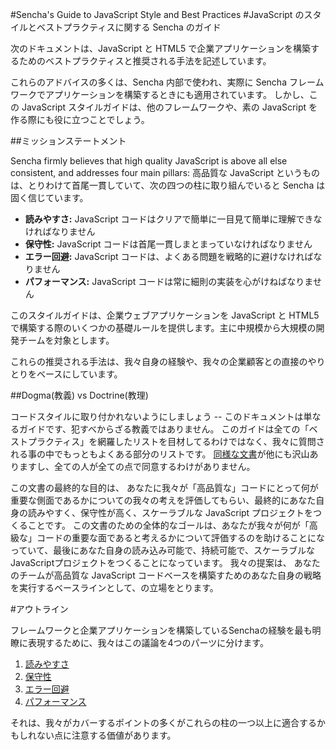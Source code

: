 #Sencha's Guide to JavaScript Style and Best Practices
#JavaScript のスタイルとベストプラクティスに関する Sencha のガイド

次のドキュメントは、JavaScript と HTML5 で企業アプリケーションを構築するためのベストプラクティスと推奨される手法を記述しています。

これらのアドバイスの多くは、Sencha 内部で使われ、実際に Sencha フレームワークでアプリケーションを構築するときにも適用されています。
しかし、この JavaScript スタイルガイドは、他のフレームワークや、素の JavaScript を作る際にも役に立つことでしょう。

##ミッションステートメント

Sencha firmly believes that high quality JavaScript is above all else consistent, and addresses four main pillars:
高品質な JavaScript というものは、とりわけて首尾一貫していて、次の四つの柱に取り組んでいると Sencha は固く信じています。

  - **読みやすさ:** JavaScript コードはクリアで簡単に一目見て簡単に理解できなければなりません
  - **保守性:** JavaScript コードは首尾一貫しまとまっていなければなりません
  - **エラー回避:** JavaScript コードは、よくある問題を戦略的に避けなければなりません
  - **パフォーマンス:** JavaScript コードは常に細則の実装を心がけねばなりません

このスタイルガイドは、企業ウェブアプリケーションを JavaScript と HTML5 で構築する際のいくつかの基礎ルールを提供します。主に中規模から大規模の開発チームを対象とします。

これらの推奨される手法は、我々自身の経験や、我々の企業顧客との直接のやりとりをベースにしています。

##Dogma(教義) vs Doctrine(教理)

コードスタイルに取り付かれないようにしましょう -- このドキュメントは単なるガイドです、犯すべからざる教義ではありません。
このガイドは全ての「ベストプラクティス」を網羅したリストを目材してるわけではなく、我々に質問される事の中でもっともよくある部分のリストです。
[同様な文書](Resources.md)が他にも沢山ありますし、全ての人が全ての点で同意するわけがありません。


この文書の最終的な目的は、
あなたに我々が「高品質な」コードにとって何が重要な側面であるかについての我々の考えを評価してもらい、最終的にあなた自身の読みやすく、保守性が高く、スケーラブルな JavaScript プロジェクトをつくることです。
この文書のための全体的なゴールは、あなたが我々が何が「高級な」コードの重要な面であると考えるかについて評価するのを助けることになっていて、最後にあなた自身の読み込み可能で、持続可能で、スケーラブルなJavaScriptプロジェクトをつくることになっています。
我々の提案は、
あなたのチームが高品質な JavaScript コードベースを構築すためのあなた自身の戦略を実行するベースラインとして、の立場をとります。

#アウトライン

フレームワークと企業アプリケーションを構築しているSenchaの経験を最も明瞭に表現するために、我々はこの議論を4つのパーツに分けます。

  1. [読みやすさ](Readable_JavaScript.md)
  2. [保守性](Maintainable_JavaScript.md)
  3. [エラー回避](Preventing_JavaScript_Errors.md)
  4. [パフォーマンス](JavaScript_Performance.md)

それは、我々がカバーするポイントの多くがこれらの柱の一つ以上に適合するかもしれない点に注意する価値があります。
